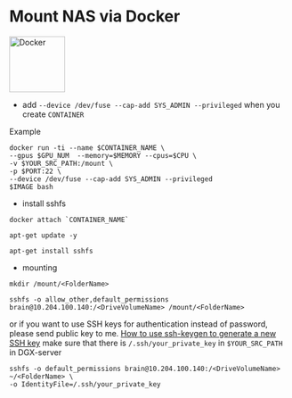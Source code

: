 # Mount NAS via Docker

<img src="https://miro.medium.com/max/672/1*glD7bNJG3SlO0_xNmSGPcQ.png" alt="Docker" width="100"/>

- add `--device /dev/fuse --cap-add SYS_ADMIN --privileged` when you create `CONTAINER`

Example

```console
docker run -ti --name $CONTAINER_NAME \
--gpus $GPU_NUM  --memory=$MEMORY --cpus=$CPU \
-v $YOUR_SRC_PATH:/mount \
-p $PORT:22 \
--device /dev/fuse --cap-add SYS_ADMIN --privileged 
$IMAGE bash
```

- install sshfs
```console
docker attach `CONTAINER_NAME`
```
```console
apt-get update -y
```
```console
apt-get install sshfs
```

- mounting
```console
mkdir /mount/<FolderName>
```
```console
sshfs -o allow_other,default_permissions brain@10.204.100.140:/<DriveVolumeName> /mount/<FolderName>
```

or if you want to use SSH keys for authentication instead of password, please send public key to me.
[How to use ssh-keygen to generate a new SSH key](https://www.ssh.com/academy/ssh/keygen)
make sure that there is `/.ssh/your_private_key` in `$YOUR_SRC_PATH` in DGX-server

```console
sshfs -o default_permissions brain@10.204.100.140:/<DriveVolumeName> ~/<FolderName> \
-o IdentityFile=/.ssh/your_private_key
```